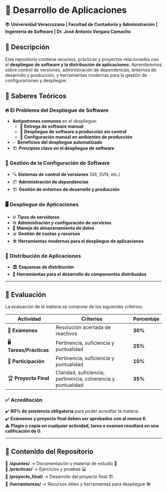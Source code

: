 # 🚀 Desarrollo de Aplicaciones  
📚 **Universidad Veracruzana | Facultad de Contaduría y Administración | Ingeniería de Software | Dr. José Antonio Vergara Camacho**  

## 📖 Descripción  
Este repositorio contiene recursos, prácticas y proyectos relacionados con el **despliegue de software y la distribución de aplicaciones**. Aprenderemos sobre control de versiones, administración de dependencias, entornos de desarrollo y producción, y herramientas modernas para la gestión de configuraciones y despliegue.

## 📌 Saberes Teóricos  

### 🔥 El Problema del Despliegue de Software  
- **Antipatrones comunes** en el despliegue:  
  - 🚫 **Entrega de software manual**  
  - 🚫 **Despliegue de software a producción sin control**  
  - 🚫 **Configuración manual en ambientes de producción**  
- ✅ **Beneficios del despliegue automatizado**  
- 🏗️ **Principios clave en el despliegue de software**  

### 🔄 Gestión de la Configuración de Software  
- 🔍 **Sistemas de control de versiones** (Git, SVN, etc.)  
- 📦 **Administración de dependencias**  
- 🏗️ **Gestión de entornos de desarrollo y producción**  

### 🖥️ Despliegue de Aplicaciones  
- 🌐 **Tipos de servidores**  
- ⚙️ **Administración y configuración de servicios**  
- 💾 **Manejo de almacenamiento de datos**  
- 📊 **Gestión de cuotas y recursos**  
- 🛠️ **Herramientas modernas para el despliegue de aplicaciones**  

### 📡 Distribución de Aplicaciones  
- 🏛️ **Esquemas de distribución**  
- 🔧 **Herramientas para el desarrollo de componentes distribuidos**  

---

## 📝 Evaluación  
La evaluación de la materia se compone de los siguientes criterios:  

| **Actividad** | **Criterios** | **Porcentaje** |
|--------------|-------------|--------------|
| 📖 **Exámenes** | Resolución acertada de reactivos | **30%** |
| 🖥️ **Tareas/Prácticas** | Pertinencia, suficiencia y puntualidad | **25%** |
| 🎤 **Participación** | Pertinencia, suficiencia y puntualidad | **10%** |
| 🏆 **Proyecto Final** | Claridad, suficiencia, pertinencia, coherencia y puntualidad | **35%** |

### ✅ Acreditación  
✔️ **80% de asistencia obligatoria** para poder acreditar la materia.  
✔️ **Exámenes y proyecto final deben ser aprobados con al menos 6**.  
⚠️ **Plagio o copia en cualquier actividad, tarea o examen resultará en una calificación de 0**.  

---

## 📂 Contenido del Repositorio  
📌 **/apuntes/** → Documentación y material de estudio 📄  
📌 **/prácticas/** → Ejercicios y pruebas 💻  
📌 **/proyecto_final/** → Desarrollo del proyecto final 🏗️  
📌 **/herramientas/** → Recursos útiles y herramientas para despliegue 🛠️  
